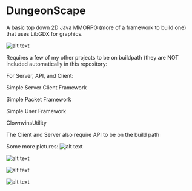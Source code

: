 # DungeonScape
A basic top down 2D Java MMORPG (more of a framework to build one) that uses LibGDX for graphics.

![alt text](https://i.imgur.com/TYpHUpE.png)

Requires a few of my other projects to be on buildpath (they are NOT included automatically in this repository:

For Server, API, and Client:

Simple Server Client Framework

Simple Packet Framework

Simple User Framework

ClownvinsUtility

The Client and Server also require API to be on the build path

Some more pictures:
![alt text](https://i.imgur.com/bfrrTuW.png)

![alt text](https://i.imgur.com/bVno1PE.png)

![alt text](https://i.imgur.com/CkIiWHS.png)

![alt text](https://i.imgur.com/ZhNFZps.png)
